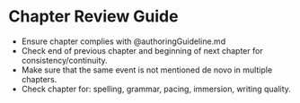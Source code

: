 # Chapter Review Guide
- Ensure chapter complies with @authoringGuideline.md
- Check end of previous chapter and beginning of next chapter for consistency/continuity.
- Make sure that the same event is not mentioned de novo in multiple chapters.
- Check chapter for: spelling, grammar, pacing, immersion, writing quality.